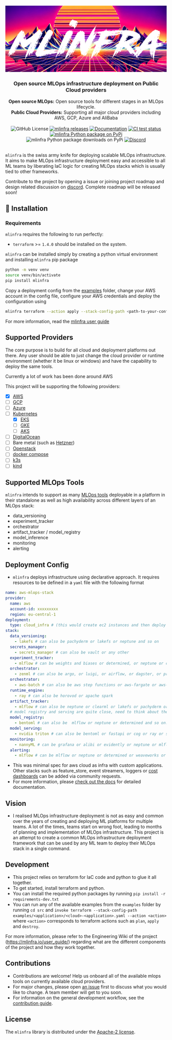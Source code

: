<div align="center">

  ![Banner Logo](docs/_images/mlinfra-banner-wide.png)

  <h3>
    Open source MLOps infrastructure deployment on Public Cloud providers
  </h3>
  <div>
    <strong>Open source MLOps:</strong> Open source tools for different stages in an MLOps lifecycle.
  </div>
  <div>
    <strong>Public Cloud Providers:</strong> Supporting all major cloud providers including AWS, GCP, Azure and AliBaba
  </div>
  </br>
  <div>
    <img alt="GitHub License" src="https://img.shields.io/github/license/mlinfra-io/mlinfra?color=orange">
    <a href="https://github.com/mlinfra-io/mlinfra/releases"><img src="https://img.shields.io/github/v/release/mlinfra-io/mlinfra?include_prereleases&color=orange" alt="mlinfra releases"></a>
    <a href="https://mlinfra.io/development/"><img src="https://img.shields.io/badge/docs-latest-orange" alt="Documentation"></a>
    <a href="https://github.com/mlinfra-io/mlinfra/actions/workflows/on_pr.yml?query=branch:main"><img src="https://img.shields.io/github/actions/workflow/status/mlinfra-io/mlinfra/on_pr.yml?&label=All%20tests&color=orange" alt="CI test status"></a>
    <a href="https://pypi.org/project/mlinfra/"><img src="https://img.shields.io/pypi/v/mlinfra.svg?label=pypi+mlinfra&color=orange" alt="mlinfra Python package on PyPi"></a>
    <img src="https://img.shields.io/pypi/dm/mlinfra?color=orange" alt="mlinfra Python package downloads on PyPi">
    <a href="https://discord.gg/8eYWVvEYmR"><img src="https://img.shields.io/discord/1199078513463009321?logo=Discord&logoColor=white&label=Discord&color=%23434EE4" alt="Discord"></a>
  </div>
</div>
</br>

`mlinfra` is the swiss army knife for deploying scalable MLOps infrastructure. It aims to make MLOps infrastructure deployment easy and accessible to all ML teams by liberating IaC logic for creating MLOps stacks which is usually tied to other frameworks.

Contribute to the project by opening a issue or joining project roadmap and design related discussion on [discord](https://discord.gg/8eYWVvEYmR). Complete roadmap will be released soon!

## 🚀 Installation

### Requirements
`mlinfra` requires the following to run perfectly:

- `terraform` >= `1.4.0` should be installed on the system.

`mlinfra` can be installed simply by creating a python virtual environment and installing `mlinfra` pip package
```bash
python -m venv venv
source venv/bin/activate
pip install mlinfra
```

Copy a deployment config from the [examples](https://github.com/mlinfra-io/mlinfra/tree/4d21aa465fa8d40aabcf9877f3f99c4ede687459/examples) folder, change your AWS account in the config file, configure your AWS credentials and deploy the configuration using

```bash
mlinfra terraform --action apply --stack-config-path <path-to-your-config>
```

For more information, read the [mlinfra user guide](https://mlinfra.io/user_guide/)

## Supported Providers

The core purpose is to build for all cloud and deployment platforms out there. Any user should be able to just change the cloud provider or runtime environment (whether it be linux or windows) and have the capability to deploy the same tools.

Currently a lot of work has been done around AWS

This project will be supporting the following providers:
- [x] [AWS](https://aws.amazon.com/)
- [ ] [GCP](https://cloud.google.com/)
- [ ] [Azure](https://azure.microsoft.com/en-us)
- [ ] [Kubernetes](https://kubernetes.io/)
  - [x] [EKS](https://aws.amazon.com/eks/)
  - [ ] [GKE](https://cloud.google.com/kubernetes-engine)
  - [ ] [AKS](https://azure.microsoft.com/en-us/products/kubernetes-service)
- [ ] [DigitalOcean](https://www.digitalocean.com/)
- [ ] Bare metal (such as [Hetzner](https://www.hetzner.com/de))
- [ ] [Openstack](https://www.openstack.org/)
- [ ] [docker compose](https://docs.docker.com/compose/)
- [ ] [k3s](https://k3s.io/)
- [ ] [kind](https://kind.sigs.k8s.io/)

## Supported MLOps Tools

`mlinfra` intends to support as many [MLOps tools](https://github.com/EthicalML/awesome-production-machine-learning/) deployable in a platform in their standalone as well as high availability across different layers of an MLOps stack:
- data_versioning
- experiment_tracker
- orchestrator
- artifact_tracker / model_registry
- model_inference
- monitoring
- alerting

## Deployment Config

- `mlinfra` deploys infrastructure using declarative approach. It requires resources to be defined in a `yaml` file with the following format

```yaml
name: aws-mlops-stack
provider:
  name: aws
  account-id: xxxxxxxxx
  region: eu-central-1
deployment:
  type: cloud_infra # (this would create ec2 instances and then deploy applications on it)
stack:
  data_versioning:
    - lakefs # can also be pachyderm or lakefs or neptune and so on
  secrets_manager:
    - secrets_manager # can also be vault or any other
  experiment_tracker:
    - mlflow # can be weights and biases or determined, or neptune or clearml and so on...
  orchestrator:
    - zenml # can also be argo, or luigi, or airflow, or dagster, or prefect or flyte or kubeflow and so on...
  orchestrator:
    - aws-batch # can also be aws step functions or aws-fargate or aws-eks or azure-aks and so on...
  runtime_engine:
    - ray # can also be horovod or apache spark
  artifact_tracker:
    - mlflow # can also be neptune or clearml or lakefs or pachyderm or determined or wandb and so on...
  # model registry and serving are quite close, need to think about them...
  model_registry:
    - bentoml # can also be  mlflow or neptune or determined and so on...
  model_serving:
    - nvidia triton # can also be bentoml or fastapi or cog or ray or seldoncore or tf serving
  monitoring:
    - nannyML # can be grafana or alibi or evidently or neptune or mlflow or prometheus or weaveworks and so on...
  alerting:
    - mlflow # can be mlflow or neptune or determined or weaveworks or prometheus or grafana and so on...
```

- This was minimal spec for aws cloud as infra with custom applications. Other stacks such as feature_store, event streamers, loggers or [cost dashboards](https://www.kubecost.com/) can be added via community requests.
- For more information, please [check out the docs](https://mlinfra.io/) for detailed documentation.

## Vision

- I realised MLOps infrastructure deployment is not as easy and common over the years of creating and deploying ML platforms for multiple teams. A lot of the times, teams start on wrong foot, leading to months of planning and implementation of MLOps infrastructure. This project is an attempt to create a common MLOps infrastructure deployment framework that can be used by any ML team to deploy their MLOps stack in a single command.

## Development

- This project relies on terraform for IaC code and python to glue it all together.
- To get started, install terraform and python.
- You can install the required python packages by running `pip install -r requirements-dev.txt`
- You can run any of the available examples from the `examples` folder by running `cd src` and `invoke terraform --stack-config-path examples/<application>/<cloud>-<application>.yaml --action <action>` where `<action>` corresponds to terraform actions such as `plan`, `apply` and `destroy`.

For more information, please refer to the Engineering Wiki of the project (https://mlinfra.io/user_guide/) regarding what are the different components of the project and how they work together.

## Contributions

- Contributions are welcome! Help us onboard all of the available mlops tools on currently available cloud providers.
- For major changes, please open [an issue](https://github.com/mlinfra-io/mlinfra/issues) first to discuss what you would like to change. A team member will get to you soon.
- For information on the general development workflow, see the [contribution guide](CONTRIBUTING.md).


## License

The `mlinfra` library is distributed under the [Apache-2 license](https://github.com/mlinfra-io/mlinfra/blob/main/LICENSE).
